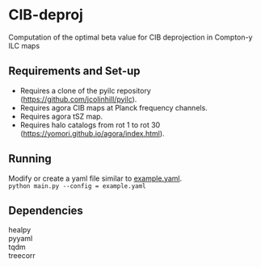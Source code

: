 # CIB-deproj
Computation of the optimal beta value for CIB deprojection in Compton-y ILC maps  

## Requirements and Set-up
 - Requires a clone of the pyilc repository (https://github.com/jcolinhill/pyilc). 
 - Requires agora CIB maps at Planck frequency channels.  
 - Requires agora tSZ map.   
 - Requires halo catalogs from rot 1 to rot 30 (https://yomori.github.io/agora/index.html).  

## Running
Modify or create a yaml file similar to [example.yaml](example.yaml).  
```python main.py --config = example.yaml```   

## Dependencies
healpy  
pyyaml  
tqdm  
treecorr  
